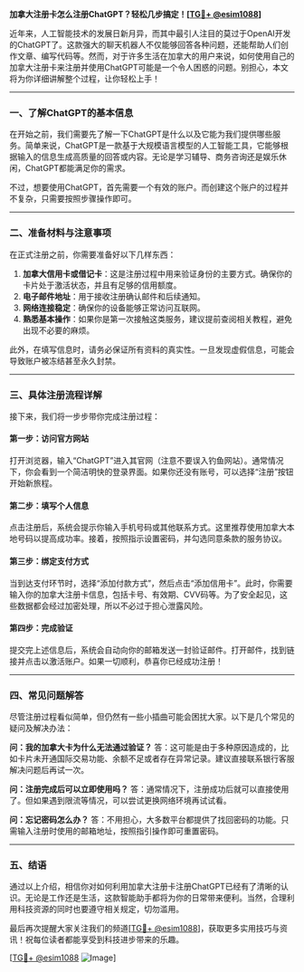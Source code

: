 **加拿大注册卡怎么注册ChatGPT？轻松几步搞定！[[TG💪+ @esim1088](https://t.me/s/esim1088)]**

近年来，人工智能技术的发展日新月异，而其中最引人注目的莫过于OpenAI开发的ChatGPT了。这款强大的聊天机器人不仅能够回答各种问题，还能帮助人们创作文章、编写代码等。然而，对于许多生活在加拿大的用户来说，如何使用自己的加拿大注册卡来注册并使用ChatGPT可能是一个令人困惑的问题。别担心，本文将为你详细讲解整个过程，让你轻松上手！

---

### **一、了解ChatGPT的基本信息**

在开始之前，我们需要先了解一下ChatGPT是什么以及它能为我们提供哪些服务。简单来说，ChatGPT是一款基于大规模语言模型的人工智能工具，它能够根据输入的信息生成高质量的回答或内容。无论是学习辅导、商务咨询还是娱乐休闲，ChatGPT都能满足你的需求。

不过，想要使用ChatGPT，首先需要一个有效的账户。而创建这个账户的过程并不复杂，只需要按照步骤操作即可。

---

### **二、准备材料与注意事项**

在正式注册之前，你需要准备好以下几样东西：

1. **加拿大信用卡或借记卡**：这是注册过程中用来验证身份的主要方式。确保你的卡片处于激活状态，并且有足够的信用额度。
2. **电子邮件地址**：用于接收注册确认邮件和后续通知。
3. **网络连接稳定**：确保你的设备能够正常访问互联网。
4. **熟悉基本操作**：如果你是第一次接触这类服务，建议提前查阅相关教程，避免出现不必要的麻烦。

此外，在填写信息时，请务必保证所有资料的真实性。一旦发现虚假信息，可能会导致账户被冻结甚至永久封禁。

---

### **三、具体注册流程详解**

接下来，我们将一步步带你完成注册过程：

#### **第一步：访问官方网站**
打开浏览器，输入“ChatGPT”进入其官网（注意不要误入钓鱼网站）。通常情况下，你会看到一个简洁明快的登录界面。如果你还没有账号，可以选择“注册”按钮开始新旅程。

#### **第二步：填写个人信息**
点击注册后，系统会提示你输入手机号码或其他联系方式。这里推荐使用加拿大本地号码以提高成功率。接着，按照指示设置密码，并勾选同意条款的服务协议。

#### **第三步：绑定支付方式**
当到达支付环节时，选择“添加付款方式”，然后点击“添加信用卡”。此时，你需要输入你的加拿大注册卡信息，包括卡号、有效期、CVV码等。为了安全起见，这些数据都会经过加密处理，所以不必过于担心泄露风险。

#### **第四步：完成验证**
提交完上述信息后，系统会自动向你的邮箱发送一封验证邮件。打开邮件，找到链接并点击以激活账户。如果一切顺利，恭喜你已经成功注册！

---

### **四、常见问题解答**

尽管注册过程看似简单，但仍然有一些小插曲可能会困扰大家。以下是几个常见的疑问及解决办法：

**问：我的加拿大卡为什么无法通过验证？**
答：这可能是由于多种原因造成的，比如卡片未开通国际交易功能、余额不足或者存在异常记录。建议直接联系银行客服解决问题后再试一次。

**问：注册完成后可以立即使用吗？**
答：通常情况下，注册成功后就可以直接使用了。但如果遇到限流等情况，可以尝试更换网络环境再试试看。

**问：忘记密码怎么办？**
答：不用担心，大多数平台都提供了找回密码的功能。只需输入注册时使用的邮箱地址，按照指引操作即可重置密码。

---

### **五、结语**

通过以上介绍，相信你对如何利用加拿大注册卡注册ChatGPT已经有了清晰的认识。无论是工作还是生活，这款智能助手都将为你的日常带来便利。当然，合理利用科技资源的同时也要遵守相关规定，切勿滥用。

最后再次提醒大家关注我们的频道[[TG💪+ @esim1088](https://t.me/s/esim1088)]，获取更多实用技巧与资讯！祝每位读者都能享受到科技进步带来的乐趣。

[[TG💪+ @esim1088](https://t.me/s/esim1088) ![Image](https://i.postimg.cc/4NQfJmqS/Snipaste-2025-05-13-00-14-12.png)]